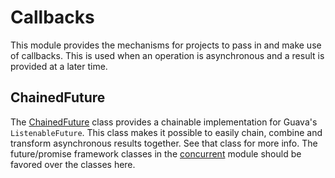 # Callbacks

This module provides the mechanisms for projects to pass in and make use of callbacks. This is used
when an operation is asynchronous and a result is provided at a later time.

## ChainedFuture

The [ChainedFuture](src/main/java/com/jive/myco/commons/callbacks/ChainedFuture.java) class provides
a chainable implementation for Guava's `ListenableFuture`. This class makes it possible to easily 
chain, combine and transform asynchronous results together. See that class for more info.  The 
future/promise framework classes in the [concurrent](../concurrent/README.md) module should be 
favored over the classes here.
